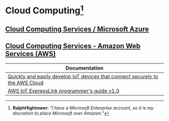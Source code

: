 # Cloud Computing[^11]

## [Cloud Computing Services / Microsoft Azure](https://azure.microsoft.com/en-us )

## [Cloud Computing Services - Amazon Web Services (AWS)](https://aws.amazon.com/ )

| Documentation |
|----------------------|
| [Quickly and easily develop IoT devices that connect securely to the AWS Cloud](https://aws.amazon.com/iot-expresslink/) |
| [AWS IoT ExpressLink programmer's guide v1.0](https://docs.aws.amazon.com/iot-expresslink/)|

[^11]: **RalphHightower:** *"I have a Microsoft Enterprise account, so it is my discretion to place Microsoft over Amazon."*
